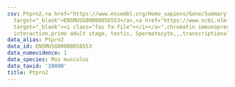 ```yaml
---
csv: Ptprn2,<a href="https://www.ensembl.org/Homo_sapiens/Gene/Summary?db=core;g=ENSMUSG00000056553"
  target="_blank">ENSMUSG00000056553</a>,<a href="https://www.ncbi.nlm.nih.gov/pubmed/25450459"
  target="_blank"><i class="fas fa-file"></i></a>",chromatin immunoprecipitation assay,direct
  interaction,prime adult stage, testis, Spermatocyte,,,transcriptional regulation,
data_alias: Ptprn2
data_id: ENSMUSG00000056553
data_numevidence: 1
data_species: Mus musculus
data_taxid: '10090'
title: Ptprn2
---
```


